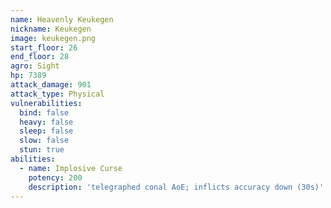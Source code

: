 ```yaml
---
name: Heavenly Keukegen
nickname: Keukegen
image: keukegen.png
start_floor: 26
end_floor: 28
agro: Sight
hp: 7389
attack_damage: 901
attack_type: Physical
vulnerabilities:
  bind: false
  heavy: false
  sleep: false
  slow: false
  stun: true
abilities:
  - name: Implosive Curse
    potency: 200
    description: 'telegraphed conal AoE; inflicts accuracy down (30s)'
---
```


